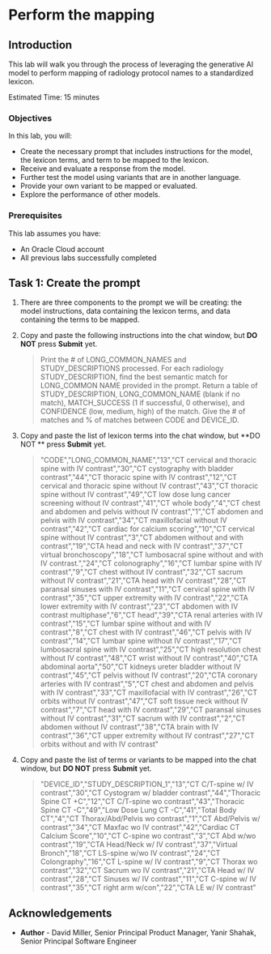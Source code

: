 # Perform the mapping

## Introduction

This lab will walk you through the process of leveraging the generative AI model to perform mapping of radiology protocol names to a standardized lexicon.

Estimated Time: 15 minutes

### Objectives

In this lab, you will:

* Create the necessary prompt that includes instructions for the model, the lexicon terms, and term to be mapped to the lexicon.
* Receive and evaluate a response from the model.
* Further test the model using variants that are in another language.
* Provide your own variant to be mapped or evaluated.
* Explore the performance of other models.

### Prerequisites

This lab assumes you have:

* An Oracle Cloud account
* All previous labs successfully completed

## Task 1: Create the prompt

1. There are three components to the prompt we will be creating: the model instructions, data containing the lexicon terms, and data containing the terms to be mapped.  

1. Copy and paste the following instructions into the chat window, but **DO NOT** press **Submit** yet.
    >Print the # of LONG_COMMON_NAMES and STUDY_DESCRIPTIONS processed. For each radiology STUDY_DESCRIPTION, find the best semantic match for LONG_COMMON NAME provided in the prompt.  Return a table of STUDY_DESCRIPTION, LONG_COMMON_NAME (blank if no match), MATCH_SUCCESS (1 if successful, 0 otherwise), and CONFIDENCE (low, medium, high) of the match.  Give the # of matches and % of matches between CODE and DEVICE_ID.
1. Copy and paste the list of lexicon terms into the chat window, but **DO NOT ** press **Submit** yet.
    >"CODE","LONG_COMMON_NAME","13","CT cervical and thoracic spine with IV contrast","30","CT cystography with bladder contrast","44","CT thoracic spine with IV contrast","12","CT cervical and thoracic spine without IV contrast","43","CT thoracic spine without IV contrast","49","CT low dose lung cancer screening without IV contrast","41","CT whole body","4","CT chest and abdomen and pelvis without IV contrast","1","CT abdomen and pelvis with IV contrast","34","CT maxillofacial without IV contrast","42","CT cardiac for calcium scoring","10","CT cervical spine without IV contrast","3","CT abdomen without and with contrast","19","CTA head and neck with IV contrast","37","CT virtual bronchoscopy","18","CT lumbosacral spine without and with IV contrast.","24","CT colonography","16","CT lumbar spine with IV contrast","9","CT chest without IV contrast","32","CT sacrum without IV contrast","21","CTA head with IV contrast","28","CT paransal sinuses with IV contrast","11","CT cervical spine with IV contrast","35","CT upper extremity with IV contrast","22","CTA lower extremity with IV contrast","23","CT abdomen with IV contrast multiphase","6","CT head","39","CTA renal arteries with IV contrast","15","CT lumbar spine without and with IV contrast","8","CT chest with IV contrast","46","CT pelvis with IV contrast","14","CT lumbar spine without IV contrast","17","CT lumbosacral spine with IV contrast","25","CT high resolution chest without IV contrast","48","CT wrist without IV contrast","40","CTA abdominal aorta","50","CT kidneys ureter bladder without IV contrast","45","CT pelvis without IV contrast","20","CTA coronary arteries with IV contrast","5","CT chest and abdomen and pelvis with IV contrast","33","CT maxillofacial with IV contrast","26","CT orbits without IV contrast","47","CT soft tissue neck without IV contrast","7","CT head with IV contrast","29","CT paransal sinuses without IV contrast","31","CT sacrum with IV contrast","2","CT abdomen without IV contrast","38","CTA brain with IV contrast","36","CT upper extremity without IV contrast","27","CT orbits without and with IV contrast"
1. Copy and paste the list of terms or variants to be mapped into the chat window, but **DO NOT** press **Submit** yet.
    >"DEVICE_ID","STUDY_DESCRIPTION_1","13","CT C/T-spine w/ IV contrast","30","CT Cystogram w/ bladder contrast","44","Thoracic Spine CT +C","12","CT C/T-spine wo contrast","43","Thoracic Spine CT -C","49","Low Dose Lung CT -C","41","Total Body CT","4","CT Thorax/Abd/Pelvis wo contrast","1","CT Abd/Pelvis w/ contrast","34","CT Maxfac wo IV contrast","42","Cardiac CT Calcium Score","10","CT C-spine wo contrast","3","CT Abd w/wo contrast","19","CTA Head/Neck w/ IV contrast","37","Virtual Bronch","18","CT LS-spine w/wo IV contrast","24","CT Colongraphy","16","CT L-spine w/ IV contrast","9","CT Thorax wo contrast","32","CT Sacrum wo IV contrast","21","CTA Head w/ IV contrast","28","CT Sinuses w/ IV contrast","11","CT C-spine w/ IV contrast","35","CT right arm w/con","22","CTA LE w/ IV contrast"

## Acknowledgements

* **Author** - David Miller, Senior Principal Product Manager, Yanir Shahak, Senior Principal Software Engineer
